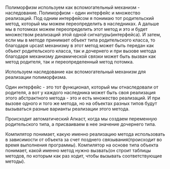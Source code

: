Полиморфизм используем как вспомогательный механизм - наследование. 
Полиморфизм - один интерфейс и множество реализаций.
Под одним интерфейсом я понимаю тот родительский метод, который мы можем переопределить в наследниках. А дальше мы в потомках можем переопределить этот метод и это и будет множеством реализаций этой одной сигнатуры(интерфейса). И затем, если мы в методе принимает объект типа родительского класса, то благодаря upcast механизму в этот метод может быть передан как объект родительского класса, так и дочернего и при вызове метода благодаря механизму динамической связки может быть вызван как метод родителя, так и переопределенный метод потомка.


Используем наследование как вспомогательный механизм для реализации полиморфизма.

Один интерфейс - это тот функционал, который мы отнаследовали от родителя, а вот у каждого наследника может быть своя реализация этого абстрактного метода - это и есть множество реализаций. И при вызове одного и того же метода, но на объектах разных типов будут вызываться разные варианты реализации этого метода.

Происходит автоматический Апкаст, когда мы создаем переменную родительского типа, а присваиваем в нее значение дочернего типа.

Компилятор понимает, какую именно реализацию метода использовать в зависимости от объекта за счет позднего связывания(происходит во время выполнения программы). Компилятор на основе типа объекта понимает, какой именно метод нужно вызвать(он строит таблицы методов, по которым как раз ходит, чтобы вызывать соответствующие методы).